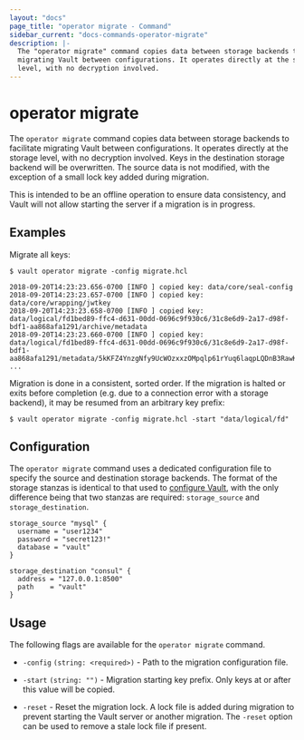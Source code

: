 ```yaml
---
layout: "docs"
page_title: "operator migrate - Command"
sidebar_current: "docs-commands-operator-migrate"
description: |-
  The "operator migrate" command copies data between storage backends to facilitate
  migrating Vault between configurations. It operates directly at the storage
  level, with no decryption involved.
---
```


# operator migrate

The `operator migrate` command copies data between storage backends to facilitate
migrating Vault between configurations. It operates directly at the storage
level, with no decryption involved. Keys in the destination storage backend will
be overwritten. The source data is not modified, with the exception of a small lock
key added during migration.

This is intended to be an offline operation to ensure data consistency, and Vault
will not allow starting the server if a migration is in progress.

## Examples

Migrate all keys:

```text
$ vault operator migrate -config migrate.hcl

2018-09-20T14:23:23.656-0700 [INFO ] copied key: data/core/seal-config
2018-09-20T14:23:23.657-0700 [INFO ] copied key: data/core/wrapping/jwtkey
2018-09-20T14:23:23.658-0700 [INFO ] copied key: data/logical/fd1bed89-ffc4-d631-00dd-0696c9f930c6/31c8e6d9-2a17-d98f-bdf1-aa868afa1291/archive/metadata
2018-09-20T14:23:23.660-0700 [INFO ] copied key: data/logical/fd1bed89-ffc4-d631-00dd-0696c9f930c6/31c8e6d9-2a17-d98f-bdf1-aa868afa1291/metadata/5kKFZ4YnzgNfy9UcWOzxxzOMpqlp61rYuq6laqpLQDnB3RawKpqi7yBTrawj1P
...
```

Migration is done in a consistent, sorted order. If the migration is halted or
exits before completion (e.g. due to a connection error with a storage backend),
it may be resumed from an arbitrary key prefix:

```text
$ vault operator migrate -config migrate.hcl -start "data/logical/fd"
```

## Configuration

The `operator migrate` command uses a dedicated configuration file to specify the source
and destination storage backends. The format of the storage stanzas is identical
to that used to [configure Vault](/docs/configuration/storage/index.html),
with the only difference being that two stanzas are required: `storage_source` and `storage_destination`.

```hcl
storage_source "mysql" {
  username = "user1234"
  password = "secret123!"
  database = "vault"
}

storage_destination "consul" {
  address = "127.0.0.1:8500"
  path    = "vault"
}
```

## Usage

The following flags are available for the `operator migrate` command.

- `-config` `(string: <required>)` - Path to the migration configuration file.

- `-start` `(string: "")` - Migration starting key prefix. Only keys at or after this value will be copied.

- `-reset` - Reset the migration lock. A lock file is added during migration to prevent
  starting the Vault server or another migration. The `-reset` option can be used to
  remove a stale lock file if present.
